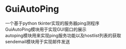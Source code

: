 # GuiAutoPing
一个基于python tkinter实现的服务器ping测程序<br/>
GuiAutoPing模块用于实现GUI窗口的展示<br/>
autoping模块用来实现ping服务功能以及hostlist列表的获取<br/>
sendemail模块用于实现邮件发送<br/>
